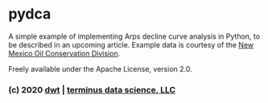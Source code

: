 # pydca

A simple example of implementing Arps decline curve analysis in Python, to be described in an upcoming article. Example data is courtesy of the [New Mexico Oil Conservation Division](http://www.emnrd.state.nm.us/OCD/).

Freely available under the Apache License, version 2.0.

### (c) 2020 [dwt](https://usethe.computer) | [terminus data science, LLC](https://terminusdata.science)
